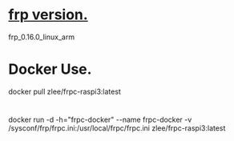 # [frp version.](https://github.com/fatedier/frp/releases)
frp_0.16.0_linux_arm
# Docker Use.
docker pull zlee/frpc-raspi3:latest
#
docker run -d -h="frpc-docker" --name frpc-docker -v /sysconf/frp/frpc.ini:/usr/local/frpc/frpc.ini zlee/frpc-raspi3:latest
